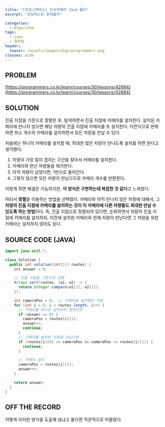 ```yaml
---
title: "[프로그래머스] 단속카메라 Java 풀이"
excerpt: "코딩테스트 문제풀이"

categories:
  - Algorithm
tags:
  - java
  - 탐욕법
header:
  teaser: /assets/images/algo/programmers.png
classes: wide
---
```


## PROBLEM

[https://programmers.co.kr/learn/courses/30/lessons/42884](https://programmers.co.kr/learn/courses/30/lessons/42884)

## SOLUTION

진출 지점을 기준으로 정렬한 후, 탐색하면서 진출 지점에 카메라를 설치한다. 설치된 카메라에 만나지 않으면 해당 차량의 진출 지점에 카메라를 또 설치한다. 이런식으로 반복하면 최소 개수의 카메라를 설치하면서 모든 차량을 만날 수 있다.

처음에는 하나의 카메라를 설치할 때, 최대한 많은 차량이 만나도록 설치를 하면 된다고 생각했다.

1. 차량이 가장 많이 겹치는 구간을 찾아서 카메라를 설치한다.
2. 카메라와 만난 차량들을 제거한다.
3. 아직 차량이 남았다면, 1번으로 돌아간다.
4. 그렇지 않으면 모든 차량이 만났으므로 카메라 개수를 반환한다.

이렇게 하면 해결은 가능하지만, **이 방식은 구현하는데 복잡한 것 같다**고 느껴졌다.

따라서 **정렬**을 이용하는 방법을 선택했다. 카메라와 아직 만나지 않은 차량에 대해서, 그 **차량의 진출 지점에 카메라를 설치하는 것이 이 카메라에 다른 차량들도 최대한 만날 수 있도록 하는 방법**이다. 즉, 진출 지점으로 정렬되어 있다면, 순회하면서 차량의 진출 지점에 카메라를 설치하되, 이전에 설치한 카메라와 현재 차량이 만난다면 그 차량을 위한 카메라는 설치하지 않아도 된다.

## SOURCE CODE (JAVA)

```java
import java.util.*;

class Solution {
  public int solution(int[][] routes) {
    int answer = 0;

    // 진출 지점을 기준으로 정렬
    Arrays.sort(routes, (o1, o2) -> {
      return Integer.compare(o1[1], o2[1]);
    });

    int cameraPos = 0;  // 카메라를 설치했던 지점
    for (int i = 0; i < routes.length; i++) {
      // 카메라를 하나도 설치하지 않았으면
      if (answer == 0) {
        cameraPos = routes[i][1];
        answer++;
        continue;
      }
      // 카메라를 설치한 지점에 만난다면
      if (routes[i][0] <= cameraPos && cameraPos <= routes[i][1]) {
        continue;
      }

      // 카메라 설치
      cameraPos = routes[i][1];
      answer++;
    }

    return answer;
  }
}
```

## OFF THE RECORD

어떻게 이러한 방식을 도출해 냈냐고 물으면 직관적으로 떠올랐다.
